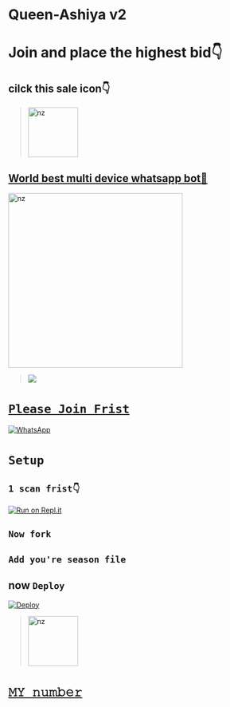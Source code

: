 # Queen-Ashiya v2 <p align="center">

# Join and place the highest bid👇

## cilck this sale icon👇

> <a href="https://chat.whatsapp.com/GY0Nyy3uGfXJLzbKFvAACy"><img src="https://www.onlygfx.com/wp-content/uploads/2020/05/sale-stamp-2.png" alt="nz" width="100"/>

## World best multi device whatsapp bot🖤

<img src="https://i.ibb.co/fNQdj2h/Qeen-Ashiya.jpg" alt="nz" width="350"/>

</p>

> <a href="https://youtube.com/channel/UChP2lplECA2eZGCYLy_QeRA"><img src="https://img.shields.io/badge/Tutorial-Video-ff0000?style=for-the-badge&logo=youtube&logoColor=ff000000&link=https://www.youtube.com/c/BOTINDO" /><br>

# `Please Join Frist`

<a href="https://chat.whatsapp.com/LWOdea4zvErAHkLNuAQkoP"><img alt="WhatsApp" src="https://img.shields.io/badge/-Whatsapp%20Group-lightgrey?style=for-the-badge&logo=whatsapp&logoColor=white"/></a>

# `Setup`

## `1 scan frist👇`

[![Run on Repl.it](https://repl.it/badge/github/quiec/whatsAlfa)](https://replit.com/@nexusNw/M-D-SCANNER-V2?v=1?outputonly=1&lite=1#index.js)

## `Now fork`

## `Add you're season file`

## now `Deploy`

[![Deploy](https://www.herokucdn.com/deploy/button.svg)](https://heroku.com/deploy?template=https://github.com/BlackPanther-svg/Queen-Ashiya-v2.0)

> <a href="https://github.com/BlackPanther-svg/Queen-Ashiya/discussions"><img src="https://user-images.githubusercontent.com/105980099/177285430-7c7c67f1-30b2-43d1-a30c-667682c4e320.png" alt="nz" width="100"/> 

# [`𝙼𝚈 𝚗𝚞𝚖𝚋𝚎𝚛`](http://wa.me/94741671668)

